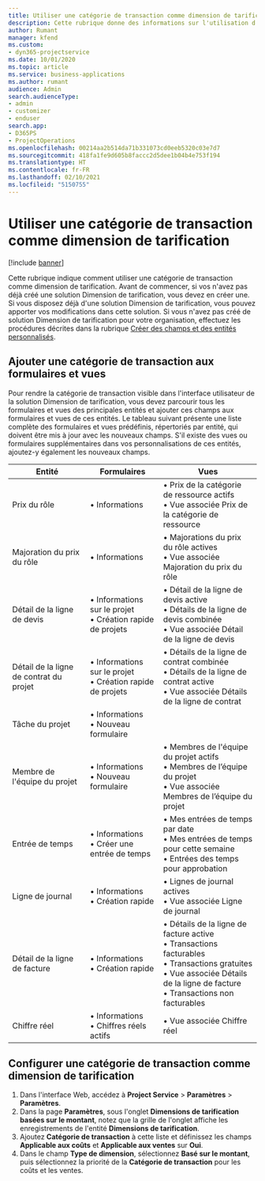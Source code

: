 ```yaml
---
title: Utiliser une catégorie de transaction comme dimension de tarification
description: Cette rubrique donne des informations sur l'utilisation d'une catégorie de transaction comme dimension de tarification.
author: Rumant
manager: kfend
ms.custom:
- dyn365-projectservice
ms.date: 10/01/2020
ms.topic: article
ms.service: business-applications
ms.author: rumant
audience: Admin
search.audienceType:
- admin
- customizer
- enduser
search.app:
- D365PS
- ProjectOperations
ms.openlocfilehash: 00214aa2b514da71b331073cd0eeb5320c03e7d7
ms.sourcegitcommit: 418fa1fe9d605b8faccc2d5dee1b04b4e753f194
ms.translationtype: HT
ms.contentlocale: fr-FR
ms.lasthandoff: 02/10/2021
ms.locfileid: "5150755"
---
```

# <a name="use-transaction-category-as-a-pricing-dimension"></a>Utiliser une catégorie de transaction comme dimension de tarification

[!include [banner](../includes/psa-now-project-operations.md)]

Cette rubrique indique comment utiliser une catégorie de transaction comme dimension de tarification. Avant de commencer, si vos n'avez pas déjà créé une solution Dimension de tarification, vous devez en créer une. Si vous disposez déjà d'une solution Dimension de tarification, vous pouvez apporter vos modifications dans cette solution. Si vous n'avez pas créé de solution Dimension de tarification pour votre organisation, effectuez les procédures décrites dans la rubrique [Créer des champs et des entités personnalisés](create-custom-fields-entities.md).

## <a name="add-transaction-category-to-forms-and-views"></a>Ajouter une catégorie de transaction aux formulaires et vues
Pour rendre la catégorie de transaction visible dans l'interface utilisateur de la solution Dimension de tarification, vous devez parcourir tous les formulaires et vues des principales entités et ajouter ces champs aux formulaires et vues de ces entités.
Le tableau suivant présente une liste complète des formulaires et vues prédéfinis, répertoriés par entité, qui doivent être mis à jour avec les nouveaux champs. S'il existe des vues ou formulaires supplémentaires dans vos personnalisations de ces entités, ajoutez-y également les nouveaux champs.

|  Entité        | Formulaires     |Vues        |
| ------------------------------|---------------------------------|----------------------------------|
|  Prix du rôle|• Informations |• Prix de la catégorie de ressource actifs<br> • Vue associée Prix de la catégorie de ressource|
|  Majoration du prix du rôle|• Informations|• Majorations du prix du rôle actives<br>• Vue associée Majoration du prix du rôle|
|  Détail de la ligne de devis|• Informations sur le projet<br>• Création rapide de projets|• Détail de la ligne de devis active<br>• Détails de la ligne de devis combinée<br>• Vue associée Détail de la ligne de devis|
|  Détail de la ligne de contrat du projet|• Informations sur le projet<br>• Création rapide de projets|• Détails de la ligne de contrat combinée<br>• Détails de la ligne de contrat active<br>• Vue associée Détails de la ligne de contrat|
|  Tâche du projet|• Informations<br>• Nouveau formulaire||
|  Membre de l'équipe du projet|• Informations<br>• Nouveau formulaire|• Membres de l'équipe du projet actifs<br>• Membres de l’équipe du projet<br>• Vue associée Membres de l’équipe du projet|
|  Entrée de temps|• Informations<br>• Créer une entrée de temps|• Mes entrées de temps par date<br>• Mes entrées de temps pour cette semaine<br>• Entrées des temps pour approbation|
|  Ligne de journal|• Informations<br>• Création rapide|• Lignes de journal actives<br>• Vue associée Ligne de journal|
|  Détail de la ligne de facture|• Informations<br>• Création rapide|• Détails de la ligne de facture active<br>• Transactions facturables<br>• Transactions gratuites<br>• Vue associée Détails de la ligne de facture<br>• Transactions non facturables|
|  Chiffre réel|• Informations<br>• Chiffres réels actifs|• Vue associée Chiffre réel|

## <a name="set-up-transaction-category-as-a-pricing-dimension"></a>Configurer une catégorie de transaction comme dimension de tarification

1. Dans l'interface Web, accédez à **Project Service** > **Paramètres** > **Paramètres**. 
2. Dans la page **Paramètres**, sous l'onglet **Dimensions de tarification basées sur le montant**, notez que la grille de l'onglet affiche les enregistrements de l'entité **Dimensions de tarification**.
3. Ajoutez **Catégorie de transaction** à cette liste et définissez les champs **Applicable aux coûts** et **Applicable aux ventes** sur **Oui**.
4. Dans le champ **Type de dimension**, sélectionnez **Basé sur le montant**, puis sélectionnez la priorité de la **Catégorie de transaction** pour les coûts et les ventes.
